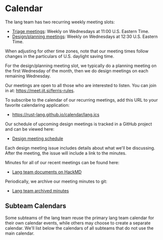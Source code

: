 # Calendar

The lang team has two recurring weekly meeting slots:

- [Triage meetings](./meetings/triage.html): Weekly on Wednesdays at 11:00 U.S. Eastern Time.
- [Design/planning meetings](./meetings/design.html): Weekly on Wednesdays at 12:30 U.S. Eastern Time.

When adjusting for other time zones, note that our meeting times follow changes in the particulars of U.S. daylight saving time.

For the design/planning meeting slot, we typically do a planning meeting on the first Wednesday of the month, then we do design meetings on each remaining Wednesday.

Our meetings are open to all those who are interested to listen. You can join in at: <https://meet.jit.si/ferris-rules>.

To subscribe to the calendar of our recurring meetings, add this URL to your favorite calendaring application:

- <https://rust-lang.github.io/calendar/lang.ics>

Our schedule of upcoming design meetings is tracked in a GitHub project and can be viewed here:

- [Design meeting schedule](https://github.com/orgs/rust-lang/projects/31/views/10)

Each design meeting issue includes details about what we'll be discussing. After the meeting, the issue will include a link to the minutes.

Minutes for all of our recent meetings can be found here:

- [Lang team documents on HackMD](https://hackmd.io/@rust-lang-team)

Periodically, we archive our meeting minutes to git:

- [Lang team archived minutes](https://github.com/rust-lang/lang-team/tree/master/minutes)

## Subteam Calendars

Some subteams of the lang team reuse the primary lang team calendar for their own calendar events, while others may choose to create a separate calendar. We'll list below the calendars of all subteams that do not use the main calendar.
